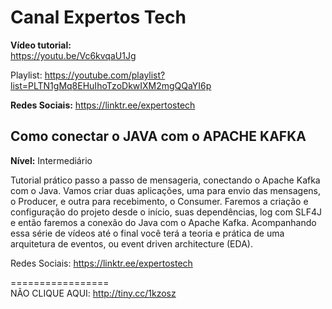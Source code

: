 # Canal Expertos Tech

**Vídeo tutorial:** </br>
https://youtu.be/Vc6kvqaU1Jg

Playlist: https://youtube.com/playlist?list=PLTN1gMq8EHuIhoTzoDkwIXM2mgQQaYI6p

**Redes Sociais:** https://linktr.ee/expertostech

## Como conectar o JAVA com o APACHE KAFKA

**Nível:** Intermediário

Tutorial prático passo a passo de mensageria, conectando o Apache Kafka com o Java. Vamos criar duas aplicações, uma para envio das mensagens, o Producer, e outra para recebimento, o Consumer.
Faremos a criação e configuração do projeto desde o início, suas dependências, log com SLF4J e então faremos a conexão do Java com o Apache Kafka. 
Acompanhando essa série de vídeos até o final você terá a teoria e prática de uma arquitetura de eventos, ou event driven architecture (EDA).

Redes Sociais: https://linktr.ee/expertostech

=================  
NÃO CLIQUE AQUI: http://tiny.cc/1kzosz